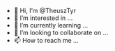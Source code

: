 - 👋 Hi, I’m @TheuszTyr
- 👀 I’m interested in ...
- 🌱 I’m currently learning ...
- 💞️ I’m looking to collaborate on ...
- 📫 How to reach me ...

<!---
TheuszTyr/TheuszTyr is a ✨ special ✨ repository because its `README.md` (this file) appears on your GitHub profile.
You can click the Preview link to take a look at your changes.
--->
